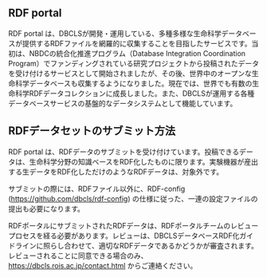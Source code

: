 ## RDF portal

RDF portal は、DBCLSが開発・運用している、多種多様な生命科学データベースが提供するRDFファイルを網羅的に収集することを目指したサービスです。当初は、NBDCの統合化推進プログラム（Database Integration Coordination Program）でファンディングされている研究プロジェクトから投稿されたデータを受け付けるサービスとして開始されましたが、その後、世界中のオープンな生命科学データベースも収集するようになりました。現在では、世界でも有数の生命科学RDFデータコレクションに成長しました。また、DBCLSが運用する各種データベースサービスの基盤的なデータシステムとして機能しています。

## RDFデータセットのサブミット方法
RDF portal は、RDFデータのサブミットを受け付けています。投稿できるデータは、生命科学分野の知識ベースをRDF化したものに限ります。実験機器が産出する生データをRDF化しただけのようなRDFデータは、対象外です。

サブミットの際には、RDFファイル以外に、RDF-config (https://github.com/dbcls/rdf-config) の仕様に従った、一連の設定ファイルの提出も必要になります。

RDFポータルにサブミットされたRDFデータは、RDFポータルチームのレビュープロセスを経る必要があります。レビューは、DBCLSデータベースRDF化ガイドラインに照らし合わせて、適切なRDFデータであるかどうかが審査されます。レビューされることに同意できる場合のみ、https://dbcls.rois.ac.jp/contact.html からご連絡ください。
